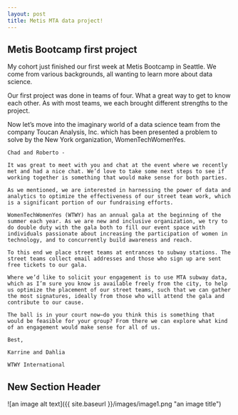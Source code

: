 ```yaml
---
layout: post
title: Metis MTA data project!
---
```


## Metis Bootcamp first project

My cohort just finished our first week at Metis Bootcamp in Seattle.  We come from various backgrounds, all wanting to learn more about data science.   

Our first project was done in teams of four.  What a great way to get to know each other.  As with most teams, we each brought different strengths to the project.  

Now let’s move into the imaginary world of a data science team from the company Toucan Analysis, Inc. which has been presented a problem to solve by the New York organization, WomenTechWomenYes.
 

```
Chad and Roberto -   

It was great to meet with you and chat at the event where we recently met and had a nice chat. We’d love to take some next steps to see if working together is something that would make sense for both parties.   

As we mentioned, we are interested in harnessing the power of data and analytics to optimize the effectiveness of our street team work, which is a significant portion of our fundraising efforts.   

WomenTechWomenYes (WTWY) has an annual gala at the beginning of the summer each year. As we are new and inclusive organization, we try to do double duty with the gala both to fill our event space with individuals passionate about increasing the participation of women in technology, and to concurrently build awareness and reach.   

To this end we place street teams at entrances to subway stations. The street teams collect email addresses and those who sign up are sent free tickets to our gala.   

Where we’d like to solicit your engagement is to use MTA subway data, which as I’m sure you know is available freely from the city, to help us optimize the placement of our street teams, such that we can gather the most signatures, ideally from those who will attend the gala and contribute to our cause.   

The ball is in your court now—do you think this is something that would be feasible for your group? From there we can explore what kind of an engagement would make sense for all of us.   

Best,

Karrine and Dahlia

WTWY International
```

## New Section Header



![an image alt text]({{ site.baseurl }}/images/image1.png "an image title")

